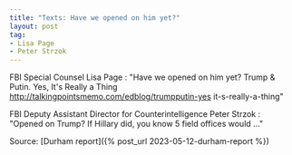 ```yaml
---
title: "Texts: Have we opened on him yet?"
layout: post
tag:
- Lisa Page
- Peter Strzok
---
```


FBI Special Counsel Lisa Page
: "Have we opened on him yet? Trump & Putin. Yes, It's Really a Thing http://talkingpointsmemo.com/edblog/trumpputin-yes­ it-s-really-a-thing"

FBI Deputy Assistant Director for Counterintelligence Peter Strzok
: "Opened on Trump? If Hillary did, you know 5 field offices would …"

Source: [Durham report]({% post_url 2023-05-12-durham-report %})
